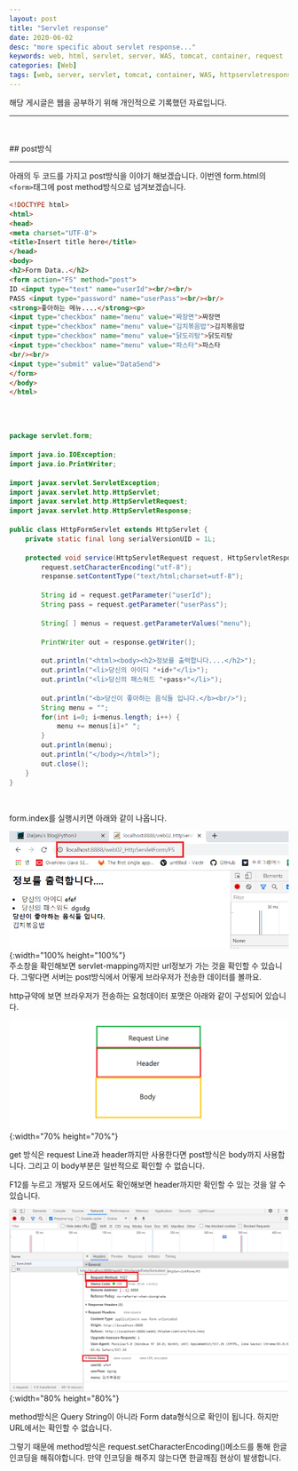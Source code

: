 ```yaml
---
layout: post
title: "Servlet response"
date: 2020-06-02
desc: "more specific about servlet response..."
keywords: web, html, servlet, server, WAS, tomcat, container, request
categories: [Web]
tags: [web, server, servlet, tomcat, container, WAS, httpservletresponse]
---
```

해당 게시글은 웹을 공부하기 위해 개인적으로 기록했던 자료입니다.
___
<br>
<br>
## post방식

___

아래의 두 코드를 가지고 post방식을 이야기 해보겠습니다. 이번엔 form.html의 `<form>`태그에 post method방식으로 넘겨보겠습니다.
<br>

~~~html
<!DOCTYPE html>
<html>
<head>
<meta charset="UTF-8">
<title>Insert title here</title>
</head>
<body>
<h2>Form Data..</h2>
<form action="FS" method="post">
ID <input type="text" name="userId"><br/><br/>
PASS <input type="password" name="userPass"><br/><br/>
<strong>좋아하는 메뉴....</strong><p>
<input type="checkbox" name="menu" value="짜장면">짜장면
<input type="checkbox" name="menu" value="김치볶음밥">김치볶음밥
<input type="checkbox" name="menu" value="닭도리탕">닭도리탕
<input type="checkbox" name="menu" value="파스타">파스타
<br/><br/>
<input type="submit" value="DataSend">
</form>
</body>
</html>
~~~
<br>

<br>

~~~java
package servlet.form;

import java.io.IOException;
import java.io.PrintWriter;

import javax.servlet.ServletException;
import javax.servlet.http.HttpServlet;
import javax.servlet.http.HttpServletRequest;
import javax.servlet.http.HttpServletResponse;

public class HttpFormServlet extends HttpServlet {
	private static final long serialVersionUID = 1L;

	protected void service(HttpServletRequest request, HttpServletResponse response) throws ServletException, IOException {
		request.setCharacterEncoding("utf-8");
		response.setContentType("text/html;charset=utf-8");
		
		String id = request.getParameter("userId");
		String pass = request.getParameter("userPass");
		
		String[ ] menus = request.getParameterValues("menu");
		
		PrintWriter out = response.getWriter();
		
		out.println("<html><body><h2>정보를 출력합니다....</h2>");
		out.println("<li>당신의 아이디 "+id+"</li>");
		out.println("<li>당신의 패스워드 "+pass+"</li>");
		
		out.println("<b>당신이 좋아하는 음식들 입니다.</b><br/>");
		String menu = "";
		for(int i=0; i<menus.length; i++) {
			menu += menus[i]+" ";
		}
		out.println(menu);
		out.println("</body></html>");
		out.close();
	}
}
~~~
<br>

form.index를 실행시키면 아래와 같이 나옵니다.
<br> 

![26post](/static/assets/img/blog/web/02MakeServlet/26post.png){:width="100% height="100%"}
<br>
주소창을 확인해보면 servlet-mapping까지만 url정보가 가는 것을 확인할 수 있습니다. 그렇다면 서버는 post방식에서 어떻게 브라우저가 전송한 데이터를 볼까요.

http규약에 보면 브라우저가 전송하는 요청데이터 포맷은 아래와 같이 구성되어 있습니다. 

![27requestFormat](/static/assets/img/blog/web/02MakeServlet/27requestFormat.png){:width="70% height="70%"}

get 방식은 request Line과 header까지만 사용한다면 post방식은 body까지 사용합니다. 그리고 이 body부분은 일반적으로 확인할 수 없습니다. 

F12를 누르고 개발자 모드에서도 확인해보면 header까지만 확인할 수 있는 것을 알 수 있습니다. 

![28requestFormat02](/static/assets/img/blog/web/02MakeServlet/28requestFormat02.png){:width="80% height="80%"}

method방식은 Query String이 아니라 Form data형식으로 확인이 됩니다. 하지만 URL에서는 확인할 수 없습니다. 

그렇기 때문에 method방식은 request.setCharacterEncoding()메소드를 통해 한글인코딩을 해줘야합니다. 만약 인코딩을 해주지 않는다면 한글깨짐 현상이 발생합니다.

